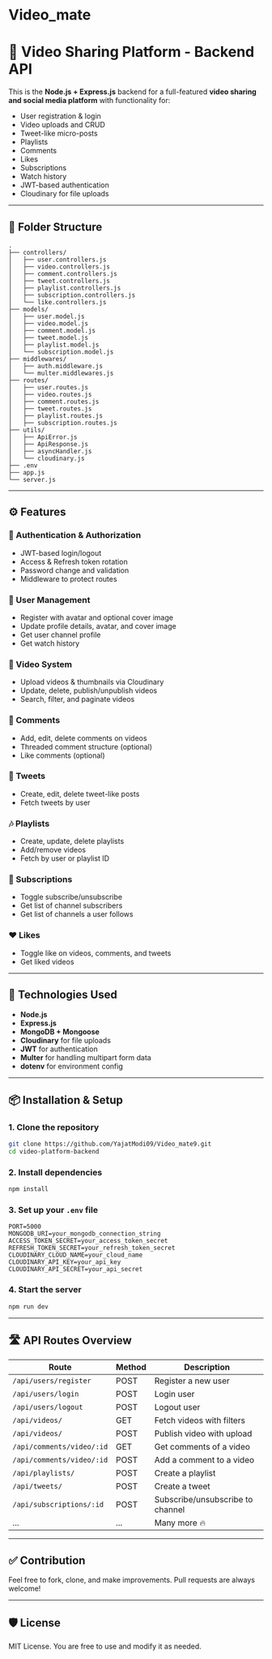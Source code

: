 # Video_mate


# 🎥 Video Sharing Platform - Backend API

This is the **Node.js + Express.js** backend for a full-featured **video sharing and social media platform** with functionality for:

* User registration & login
* Video uploads and CRUD
* Tweet-like micro-posts
* Playlists
* Comments
* Likes
* Subscriptions
* Watch history
* JWT-based authentication
* Cloudinary for file uploads

---

## 📁 Folder Structure

```
.
├── controllers/
│   ├── user.controllers.js
│   ├── video.controllers.js
│   ├── comment.controllers.js
│   ├── tweet.controllers.js
│   ├── playlist.controllers.js
│   ├── subscription.controllers.js
│   └── like.controllers.js
├── models/
│   ├── user.model.js
│   ├── video.model.js
│   ├── comment.model.js
│   ├── tweet.model.js
│   ├── playlist.model.js
│   └── subscription.model.js
├── middlewares/
│   ├── auth.middleware.js
│   └── multer.middlewares.js
├── routes/
│   ├── user.routes.js
│   ├── video.routes.js
│   ├── comment.routes.js
│   ├── tweet.routes.js
│   ├── playlist.routes.js
│   ├── subscription.routes.js
├── utils/
│   ├── ApiError.js
│   ├── ApiResponse.js
│   ├── asyncHandler.js
│   └── cloudinary.js
├── .env
├── app.js
└── server.js
```

---

## ⚙️ Features

### 🔐 Authentication & Authorization

* JWT-based login/logout
* Access & Refresh token rotation
* Password change and validation
* Middleware to protect routes

### 👤 User Management

* Register with avatar and optional cover image
* Update profile details, avatar, and cover image
* Get user channel profile
* Get watch history

### 📼 Video System

* Upload videos & thumbnails via Cloudinary
* Update, delete, publish/unpublish videos
* Search, filter, and paginate videos

### 💬 Comments

* Add, edit, delete comments on videos
* Threaded comment structure (optional)
* Like comments (optional)

### 📝 Tweets

* Create, edit, delete tweet-like posts
* Fetch tweets by user

### 🎶 Playlists

* Create, update, delete playlists
* Add/remove videos
* Fetch by user or playlist ID

### 🔔 Subscriptions

* Toggle subscribe/unsubscribe
* Get list of channel subscribers
* Get list of channels a user follows

### ❤️ Likes

* Toggle like on videos, comments, and tweets
* Get liked videos

---

## 🔧 Technologies Used

* **Node.js**
* **Express.js**
* **MongoDB + Mongoose**
* **Cloudinary** for file uploads
* **JWT** for authentication
* **Multer** for handling multipart form data
* **dotenv** for environment config

---

## 📦 Installation & Setup

### 1. Clone the repository

```bash
git clone https://github.com/YajatModi09/Video_mate9.git
cd video-platform-backend
```

### 2. Install dependencies

```bash
npm install
```

### 3. Set up your `.env` file

```env
PORT=5000
MONGODB_URI=your_mongodb_connection_string
ACCESS_TOKEN_SECRET=your_access_token_secret
REFRESH_TOKEN_SECRET=your_refresh_token_secret
CLOUDINARY_CLOUD_NAME=your_cloud_name
CLOUDINARY_API_KEY=your_api_key
CLOUDINARY_API_SECRET=your_api_secret
```

### 4. Start the server

```bash
npm run dev
```

---

## 🛣️ API Routes Overview

| Route                     | Method | Description                      |
| ------------------------- | ------ | -------------------------------- |
| `/api/users/register`     | POST   | Register a new user              |
| `/api/users/login`        | POST   | Login user                       |
| `/api/users/logout`       | POST   | Logout user                      |
| `/api/videos/`            | GET    | Fetch videos with filters        |
| `/api/videos/`            | POST   | Publish video with upload        |
| `/api/comments/video/:id` | GET    | Get comments of a video          |
| `/api/comments/video/:id` | POST   | Add a comment to a video         |
| `/api/playlists/`         | POST   | Create a playlist                |
| `/api/tweets/`            | POST   | Create a tweet                   |
| `/api/subscriptions/:id`  | POST   | Subscribe/unsubscribe to channel |
| ...                       | ...    | Many more 🔥                     |

---

## ✅ Contribution

Feel free to fork, clone, and make improvements. Pull requests are always welcome!

---

## 🛡️ License

MIT License. You are free to use and modify it as needed.
